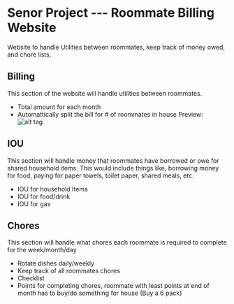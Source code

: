 # Senor Project --- Roommate Billing Website
Website to handle Utilities between roommates, keep track of money owed, and chore lists. 

## Billing 
This section of the website will handle utilities between roommates.
- Total amount for each month
- Automattically split the bill for # of roommates in house
Preview:
![alt tag](https://puu.sh/uWptf/bcb5d29e2c.png)

## IOU
This section will handle money that roommates have borrowed or owe for shared household items. 
This would include things like, borrowing money for food, paying for paper towels, toilet paper, shared meals, etc. 
- IOU for household Items
- IOU for food/drink
- IOU for gas

## Chores
This section will handle what chores each roommate is required to complete for the week/month/day
- Rotate dishes daily/weekly
- Keep track of all roommates chores
- Checklist
- Points for completing chores, roommate with least points at end of month has to buy/do something for house (Buy a 6 pack)
